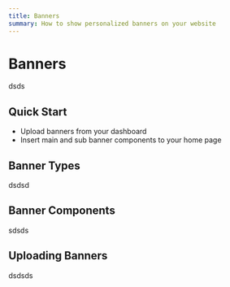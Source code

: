 ```yaml
---
title: Banners
summary: How to show personalized banners on your website
---
```


# Banners
dsds

## Quick Start
- Upload banners from your dashboard
- Insert main and sub banner components to your home page

## Banner Types
dsdsd

## Banner Components
sdsds

## Uploading Banners
dsdsds
